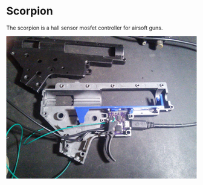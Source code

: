 # Scorpion
The scorpion is a hall sensor mosfet controller for airsoft guns. 

![Scorpion Installed](https://github.com/IntelligentDevices/Scorpion/blob/master/docs/installed.jpg)
